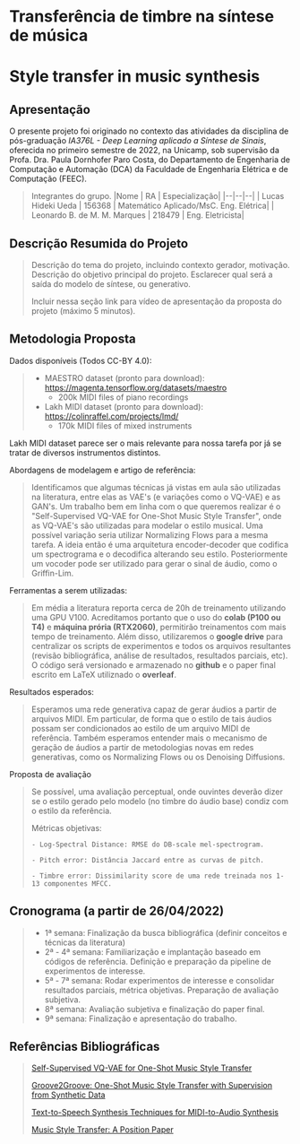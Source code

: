 # Transferência de timbre na síntese de música
# Style transfer in music synthesis

## Apresentação

O presente projeto foi originado no contexto das atividades da disciplina de pós-graduação *IA376L - Deep Learning aplicado a Síntese de Sinais*, 
oferecida no primeiro semestre de 2022, na Unicamp, sob supervisão da Profa. Dra. Paula Dornhofer Paro Costa, do Departamento de Engenharia de Computação e Automação (DCA) da Faculdade de Engenharia Elétrica e de Computação (FEEC).

> Integrantes do grupo.
> |Nome  | RA | Especialização|
> |--|--|--|
> | Lucas Hideki Ueda  | 156368  | Matemático Aplicado/MsC. Eng. Elétrica|
> | Leonardo B. de M. M. Marques  | 218479  | Eng. Eletricista|


## Descrição Resumida do Projeto
> Descrição do tema do projeto, incluindo contexto gerador, motivação.
> Descrição do objetivo principal do projeto.
> Esclarecer qual será a saída do modelo de síntese, ou generativo.
> 
> Incluir nessa seção link para vídeo de apresentação da proposta do projeto (máximo 5 minutos).

## Metodologia Proposta

Dados disponíveis (Todos CC-BY 4.0):
>- MAESTRO dataset (pronto para download): https://magenta.tensorflow.org/datasets/maestro
>   - 200k MIDI files of piano recordings
>- Lakh MIDI dataset (pronto para download): https://colinraffel.com/projects/lmd/
>   - 170k MIDI files of mixed instruments

Lakh MIDI dataset parece ser o mais relevante para nossa tarefa por já se tratar de diversos instrumentos distintos. 

Abordagens de modelagem e artigo de referência:
> Identificamos que algumas técnicas já vistas em aula são utilizadas na literatura, entre elas as VAE's (e variações como o VQ-VAE) e as GAN's. Um trabalho bem em linha com o que queremos realizar é o "Self-Supervised VQ-VAE for One-Shot Music Style Transfer", onde as VQ-VAE's são utilizadas para modelar o estilo musical. Uma possível variação seria utilizar Normalizing Flows para a mesma tarefa. A ideia então é uma arquitetura encoder-decoder que codifica um spectrograma e o decodifica alterando seu estilo. Posteriormente um vocoder pode ser utilizado para gerar o sinal de áudio, como o Griffin-Lim.

Ferramentas a serem utilizadas:
> Em média a literatura reporta cerca de 20h de treinamento utilizando uma GPU V100. Acreditamos portanto que o uso do **colab (P100 ou T4)** e **máquina prória (RTX2060)**, permitirão treinamentos com mais tempo de treinamento. Além disso, utilizaremos o **google drive** para centralizar os scripts de experimentos e todos os arquivos resultantes (revisão bibliográfica, análise de resultados, resultados parciais, etc). O código será versionado e armazenado no **github** e o paper final escrito em LaTeX utiliznado o **overleaf**.

Resultados esperados:
> Esperamos uma rede generativa capaz de gerar áudios a partir de arquivos MIDI. Em particular, de forma que o estilo de tais áudios possam ser condicionados ao estilo de um arquivo MIDI de referência. Também esperamos entender mais o mecanismo de geração de áudios a partir de metodologias novas em redes generativas, como os Normalizing Flows ou os Denoising Diffusions.

Proposta de avaliação
> Se possível, uma avaliação perceptual, onde ouvintes deverão dizer se o estilo gerado pelo modelo (no timbre do áudio base) condiz com o estilo da referência.
> 
> Métricas objetivas:
> 
>     - Log-Spectral Distance: RMSE do DB-scale mel-spectrogram.
>     
>     - Pitch error: Distância Jaccard entre as curvas de pitch.
>     
>     - Timbre error: Dissimilarity score de uma rede treinada nos 1-13 componentes MFCC.

## Cronograma (a partir de 26/04/2022)
> - 1ª semana: Finalização da busca bibliográfica (definir conceitos e técnicas da literatura)
> - 2ª - 4ª semana: Familiarização e implantação baseado em códigos de referência. Definição e preparação da pipeline de experimentos de interesse.
> - 5ª - 7ª semana: Rodar experimentos de interesse e consolidar resultados parciais, métrica objetivas. Preparação de avaliação subjetiva.
> - 8ª semana: Avaliação subjetiva e finalização do paper final.
> - 9ª semana: Finalização e apresentação do trabalho.


## Referências Bibliográficas
> [Self-Supervised VQ-VAE for One-Shot Music Style Transfer](https://arxiv.org/abs/2102.05749)
> 
> [Groove2Groove: One-Shot Music Style Transfer with Supervision from Synthetic Data](https://hal.archives-ouvertes.fr/hal-02923548/document)
> 
> [Text-to-Speech Synthesis Techniques for MIDI-to-Audio Synthesis](https://arxiv.org/pdf/2104.12292.pdf)
>
> [Music Style Transfer: A Position Paper](https://arxiv.org/pdf/1803.06841.pdf)
